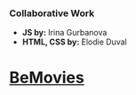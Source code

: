 ### **Collaborative Work**

- **JS by:** Irina Gurbanova
- **HTML, CSS by:** Elodie Duval

# [BeMovies](https://dystrima.github.io/BE-Movies/)
